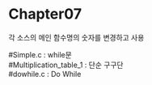 # Chapter07


각 소스의 메인 함수명의 숫자를 변경하고 사용

#Simple.c : while문<br>
#Multiplication_table_1 : 단순 구구단<br>
#dowhile.c : Do While<br>

